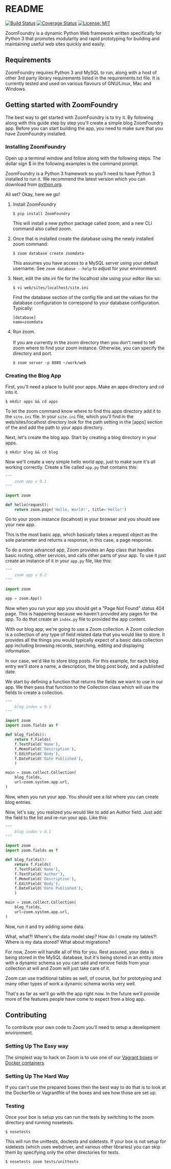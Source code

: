 # README

[![Build Status](https://travis-ci.org/dsilabs/zoom.svg?branch=master)](https://travis-ci.org/dsilabs/zoom)
[![Coverage Status](https://coveralls.io/repos/github/dsilabs/zoom/badge.svg?branch=master)](https://coveralls.io/github/dsilabs/zoom?branch=master)
[![License: MIT](https://img.shields.io/badge/License-MIT-yellow.svg)](https://opensource.org/licenses/MIT)

ZoomFoundry is a dynamic Python Web framework written specifically for Python 3 that
promotes modularity and rapid prototyping for building and maintaining useful
web sites quickly and easily.


## Requirements
ZoomFoundry requires Python 3 and MySQL to run, along with a host of other
3rd party library requirements listed in the requirements.txt file.  It is
currently tested and used on various flavours of GNU/Linux, Mac and Windows.


## Getting started with ZoomFoundry
The best way to get started with ZoomFoundry is to try it.  By following along with
this guide step by step you'll create a simple blog ZoomFoundry app.  Before you can
start building the app, you need to make sure that you have ZoomFoundry installed.


### Installing ZoomFoundry
Open up a terminal window and follow along with the following steps.  The
dollar sign $ in the following examples is the command prompt.

ZoomFoundry is a Python 3 framework so you'll need to have Python 3 installed to run it.  We
recommend the latest version which you can download from [python.org](https://www.python.org/downloads/).

All set?  Okay, here we go!

1. Install ZoomFoundry
    ```shell
    $ pip install ZoomFoundry
    ```

    This will install a new python package called zoom, and a new CLI command
    also called zoom.

1. Once that is installed create the database using the newly installed zoom command:
    ```shell
    $ zoom database create zoomdata
    ```

    This assumes you have access to a MySQL server using your default username.  See
    `zoom database --help` to adjust for your environment.

1. Next, edit the site.ini file for the localhost site using your editor like so:
    ```shell
    $ vi web/sites/localhost/site.ini
    ```

    Find the database section of the config file and set the values for the
    database configuration to correspond to your database configuration. Typically:
    ```shell
    [database]
    name=zoomdata
    ```

7. Run zoom. <br><br>
    If you are currently in the zoom directory then you don't need to tell zoom where to find your zoom instance.
    Otherwise, you can specify the directory and port.
    ```shell
    $ zoom server -p 8080 ~/work/web
    ```

### Creating the Blog App
First, you'll need a place to build your apps.  Make an apps directory and cd into it.
```shell
$ mkdir apps && cd apps
```

To let the zoom command know where to find this apps directory add it to the `site.ini` file. In your `site.ini` file, which you'll find in the web/sites/localhost directory look for the path setting in the [apps] section of the and add the path to your apps directory.

Next, let's create the blog app.  Start by creating a blog directory in your apps.

```shell
$ mkdir blog && cd blog
```

Now we'll create a very simple hello world app, just to make sure it's all working correctly.  Create a file called `app.py` that contains this:

```python
"""
    zoom app v 0.1
"""

import zoom

def hello(request):
    return zoom.page('Hello, World!', title='Hello!')
```

Go to your zoom instance (localhost) in your browser and you should see your new app.

This is the most basic app, which basically takes a request object as the sole parameter and returns a response, in this case, a page response.

To do a more advanced app, Zoom provides an App class that handles basic routing, other services, and calls other parts of your app.  To use it just create an instance of it in your `app.py` file, like this:

```python
"""
    zoom app v 0.2
"""

import zoom

app = zoom.App()
```

Now when you run your app you should get a "Page Not Found" status 404 page.  This is happening because we haven't provided any pages for the app.  To do that create an `index.py` file to provided the app content.

With our blog app, we're going to use a Zoom collection.  A Zoom collection is a collection of any type of field related data that you would like to store.  It provides all the things you would typically expect of a basic data collection app including browsing records, searching, editing and displaying information.

In our case, we'd like to store blog posts.  For this example, for each blog entry we'll store a name, a description, the blog post body, and a published date.

We start by defining a function that returns the fields we want to use in our app.  We then pass that function to the Collection class which will use the fields to create a collection.

```python
"""
    blog index v 0.1
"""

import zoom
import zoom.fields as f

def blog_fields():
    return f.Fields(
    f.TextField('Name'),
    f.MemoField('Description'),
    f.EditField('Body'),
    f.DateField('Date Published'),
    )

main = zoom.collect.Collection(
    blog_fields,
    url=zoom.system.app.url,
)
```

Now, when you run your app.  You should see a list where you can create blog entries.

Now, let's say, you realized you would like to add an Author field.  Just add the field to the list and re-run your app.  Like this:

```python
"""
    blog index v 0.1
"""

import zoom
import zoom.fields as f

def blog_fields():
    return f.Fields(
    f.TextField('Name'),
    f.TextField('Author'),
    f.MemoField('Description'),
    f.EditField('Body'),
    f.DateField('Date Published'),
    )

main = zoom.collect.Collection(
    blog_fields,
    url=zoom.system.app.url,
)
```

Now, run it and try adding some data.

What, what?!  Where's the data model step?  How do I create my tables?!  Where is my data stored?  What about migrations?

For now, Zoom will handle all of this for you.  Rest assured, your data is being stored in the MySQL database, but it's being stored in an entity store with a dynamic schema so you can add and remove fields from your collection at will and Zoom will just take care of it.

Zoom can use traditional tables as well, of course, but for prototyping and many other types of work a dynamic schema works very well.

That's as far as we'll go with the app right now.  In the future we'll provide more of the features people have come to expect from a blog app.


## Contributing
To contribute your own code to Zoom you'll need to setup a development
environment.

### Setting Up The Easy way
The simplest way to hack on Zoom is to use one of our
[Vagrant boxes](https://github.com/dsilabs/vagrant-zoom) or
[Docker containers](https://github.com/dsilabs/docker-zoom-tiny).

### Setting Up The Hard Way
If you can't use the prepared boxes then the best way to do that is to look
at the Dockerfile or Vagrantfile of the boxes and see how those are set up.

### Testing
Once your box is setup you can run the tests by switching to the zoom directory
and running nosetests.
```shell
$ nosetests
```

This will run the unittests, doctests and sidetests.  If your box is not
setup for sidetests (which uses webdriver, and various other libraries) you
can skip them by specifying only the other directories for tests.
```shell
$ nosetests zoom tests/unittests
```
